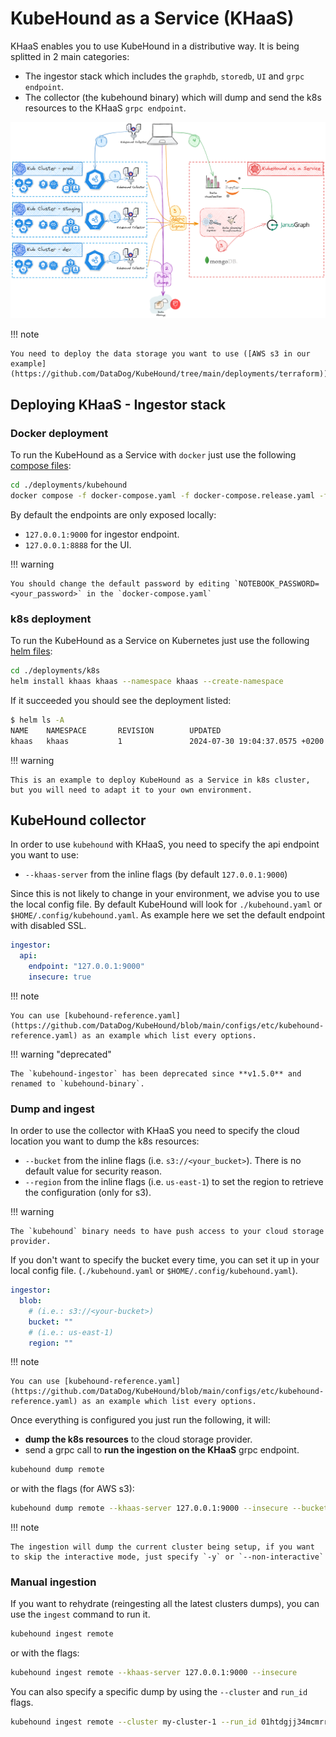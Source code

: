 # KubeHound as a Service (KHaaS)

KHaaS enables you to use KubeHound in a distributive way. It is being splitted in 2 main categories:

- The ingestor stack which includes the `graphdb`, `storedb`, `UI` and `grpc endpoint`.
- The collector (the kubehound binary) which will dump and send the k8s resources to the KHaaS `grpc endpoint`.

[![](../images/khaas-architecture.png)](../images/khaas-architecture.png)

!!! note

    You need to deploy the data storage you want to use ([AWS s3 in our example](https://github.com/DataDog/KubeHound/tree/main/deployments/terraform)).

## Deploying KHaaS - Ingestor stack

### Docker deployment

To run the KubeHound as a Service with `docker` just use the following [compose files](https://github.com/DataDog/KubeHound/tree/main/deployments/kubehound):

```bash
cd ./deployments/kubehound
docker compose -f docker-compose.yaml -f docker-compose.release.yaml -f docker-compose.release.ingestor.yaml up -d
```

By default the endpoints are only exposed locally:

- `127.0.0.1:9000` for ingestor endpoint.
- `127.0.0.1:8888` for the UI.

!!! warning

    You should change the default password by editing `NOTEBOOK_PASSWORD=<your_password>` in the `docker-compose.yaml`

### k8s deployment

To run the KubeHound as a Service on Kubernetes just use the following [helm files](https://github.com/DataDog/KubeHound/tree/main/deployments/k8s):

```bash
cd ./deployments/k8s
helm install khaas khaas --namespace khaas --create-namespace
```

If it succeeded you should see the deployment listed:

```bash
$ helm ls -A
NAME    NAMESPACE       REVISION        UPDATED                                 STATUS          CHART              APP VERSION
khaas   khaas           1               2024-07-30 19:04:37.0575 +0200 CEST     deployed        kubehound-0.0.1
```

!!! warning

    This is an example to deploy KubeHound as a Service in k8s cluster, but you will need to adapt it to your own environment.

## KubeHound collector

In order to use `kubehound` with KHaaS, you need to specify the api endpoint you want to use:

- `--khaas-server` from the inline flags (by default `127.0.0.1:9000`)

Since this is not likely to change in your environment, we advise you to use the local config file. By default KubeHound will look for `./kubehound.yaml` or `$HOME/.config/kubehound.yaml`. As example here we set the default endpoint with disabled SSL.

```yaml
ingestor:
  api:
    endpoint: "127.0.0.1:9000"
    insecure: true
```

!!! note

    You can use [kubehound-reference.yaml](https://github.com/DataDog/KubeHound/blob/main/configs/etc/kubehound-reference.yaml) as an example which list every options.

!!! warning "deprecated"

    The `kubehound-ingestor` has been deprecated since **v1.5.0** and renamed to `kubehound-binary`.

### Dump and ingest

In order to use the collector with KHaaS you need to specify the cloud location you want to dump the k8s resources:

- `--bucket` from the inline flags (i.e. `s3://<your_bucket>`). There is no default value for security reason.
- `--region` from the inline flags (i.e. `us-east-1`) to set the region to retrieve the configuration (only for s3).

!!! warning

    The `kubehound` binary needs to have push access to your cloud storage provider.

If you don't want to specify the bucket every time, you can set it up in your local config file.
(`./kubehound.yaml` or `$HOME/.config/kubehound.yaml`).

```yaml
ingestor:
  blob:
    # (i.e.: s3://<your-bucket>)
    bucket: ""
    # (i.e.: us-east-1)
    region: ""
```

!!! note

    You can use [kubehound-reference.yaml](https://github.com/DataDog/KubeHound/blob/main/configs/etc/kubehound-reference.yaml) as an example which list every options.

Once everything is configured you just run the following, it will:

- **dump the k8s resources** to the cloud storage provider.
- send a grpc call to **run the ingestion on the KHaaS** grpc endpoint.

```bash
kubehound dump remote
```

or with the flags (for AWS s3):

```bash
kubehound dump remote --khaas-server 127.0.0.1:9000 --insecure --bucket s3://<your_bucket> --region  us-east-1
```

!!! note

    The ingestion will dump the current cluster being setup, if you want to skip the interactive mode, just specify `-y` or `--non-interactive`

### Manual ingestion

If you want to rehydrate (reingesting all the latest clusters dumps), you can use the `ingest` command to run it.

```bash
kubehound ingest remote
```

or with the flags:

```bash
kubehound ingest remote --khaas-server 127.0.0.1:9000 --insecure
```

You can also specify a specific dump by using the `--cluster` and `run_id` flags.

```bash
kubehound ingest remote --cluster my-cluster-1 --run_id 01htdgjj34mcmrrksw4bjy2e94
```
